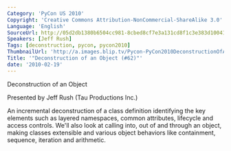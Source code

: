```yaml
---
Category: 'PyCon US 2010'
Copyright: 'Creative Commons Attribution-NonCommercial-ShareAlike 3.0'
Language: 'English'
SourceUrl: http://05d2db1380b6504cc981-8cbed8cf7e3a131cd8f1c3e383d10041.r93.cf2.rackcdn.com/pycon-us-2010/327_deconstruction-of-an-object-62.m4v
Speakers: [Jeff Rush]
Tags: [deconstruction, pycon, pycon2010]
ThumbnailUrl: 'http://a.images.blip.tv/Pycon-PyCon2010DeconstructionOfAnObject62593.png'
Title: '"Deconstruction of an Object (#62)"'
date: '2010-02-19'
---
```

Deconstruction of an Object

  
Presented by Jeff Rush (Tau Productions Inc.)

  
An incremental deconstruction of a class definition identifying the key
elements such as layered namespaces, common attributes, lifecycle and access
controls. We'll also look at calling into, out of and through an object,
making classes extensible and various object behaviors like containment,
sequence, iteration and arithmetic.

